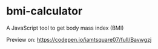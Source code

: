 # bmi-calculator
A JavaScript tool to get body mass index (BMI)

Preview on: https://codepen.io/iamtsquare07/full/Bavwgzj
